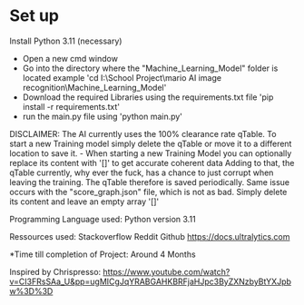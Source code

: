 # Set up
Install Python 3.11 (necessary)

- Open a new cmd window
- Go into the directory where the "Machine_Learning_Model" folder is located
  example 'cd  I:\School Project\mario AI image recognition\Machine_Learning_Model'
- Download the required Libraries using the requirements.txt file
  'pip install -r requirements.txt'
- run the main.py file using 'python main.py'


DISCLAIMER: The AI currently uses the 100% clearance rate qTable. To start a new Training model simply delete the qTable or move it to a different location to save it.
		- When starting a new Training Model you can optionally replace its content with '[]' to get accurate coherent data
	    Adding to that, the qTable currently, why ever the fuck, has a chance to just corrupt when leaving the training. The qTable therefore is saved periodically.
	    Same issue occurs with the "score_graph.json" file, which is not as bad. Simply delete its content and leave an empty array '[]'
	    


Programming Language used:
Python version 3.11

Ressources used:
Stackoverflow
Reddit
Github
https://docs.ultralytics.com



*Time till completion of Project: Around 4 Months

Inspired by
Chrispresso: https://www.youtube.com/watch?v=CI3FRsSAa_U&pp=ugMICgJqYRABGAHKBRFjaHJpc3ByZXNzbyBtYXJpbw%3D%3D